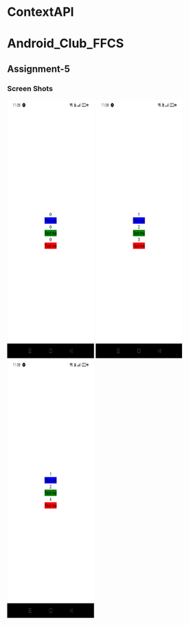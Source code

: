# ContextAPI
# Android_Club_FFCS
## **Assignment-5**

### **Screen Shots**
  <img src= "https://raw.githubusercontent.com/VidhiAjbani/ContextAPI/master/assets/initial.jpeg" width="40%" height="600">
  <img src= "https://raw.githubusercontent.com/VidhiAjbani/ContextAPI/master/assets/final1.jpeg"  width="40%" height="600">
  <img src= "https://raw.githubusercontent.com/VidhiAjbani/ContextAPI/master/assets/final2.jpeg"  width="40%" height="600">
